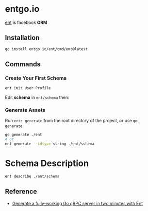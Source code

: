 # entgo.io

[ent](https://entgo.io/docs/getting-started/) is facebook **ORM**  
 
## Installation

```bash
go install entgo.io/ent/cmd/ent@latest
```

## Commands 

### Create Your First Schema

```bash
ent init User Profile
```

Edit **schema** in `ent/schema` then:

### Generate Assets

Run `entc generate` from the root directory of the project, or use `go generate`:
```bash
go generate ./ent
# or
ent generate --idtype string ./ent/schema
```

# Schema Description

```bash
ent describe ./ent/schema
```

## Reference

* [Generate a fully-working Go gRPC server in two minutes with Ent](https://entgo.io/blog/2021/03/18/generating-a-grpc-server-with-ent/)
